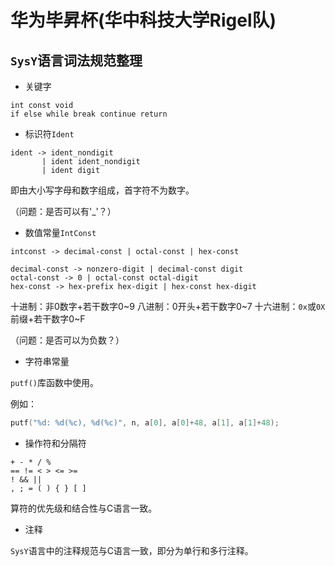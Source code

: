 <!--
 * @Date: 2020-05-31 17:39:01
 * @LastEditors: zyk
 * @LastEditTime: 2020-06-04 15:34:18
 * @FilePath: \compiler\readme.md
--> 
# 华为毕昇杯(华中科技大学Rigel队)

## `SysY`语言词法规范整理

* 关键字

```
int const void 
if else while break continue return 
```

* 标识符`Ident`

```
ident -> ident_nondigit
       | ident ident_nondigit
       | ident digit
```

即由大小写字母和数字组成，首字符不为数字。

（问题：是否可以有'_'？）

* 数值常量`IntConst`

```
intconst -> decimal-const | octal-const | hex-const

decimal-const -> nonzero-digit | decimal-const digit
octal-const -> 0 | octal-const octal-digit
hex-const -> hex-prefix hex-digit | hex-const hex-digit
```

十进制：非0数字+若干数字0~9
八进制：0开头+若干数字0~7
十六进制：`0x`或`0X`前缀+若干数字0~F

（问题：是否可以为负数？）

* 字符串常量

`putf()`库函数中使用。

例如：

```c
putf("%d: %d(%c), %d(%c)", n, a[0], a[0]+48, a[1], a[1]+48);
```

* 操作符和分隔符

```
+ - * / %
== != < > <= >=
! && ||
, ; = ( ) { } [ ]
```

算符的优先级和结合性与C语言一致。

* 注释

`SysY`语言中的注释规范与C语言一致，即分为单行和多行注释。

